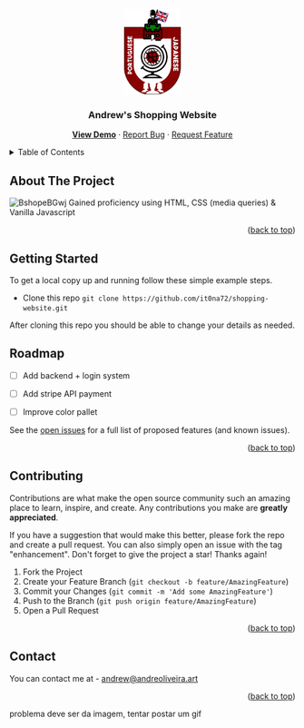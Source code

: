 <div align="center">
  <a href="https://github.com/it0na72/shopping-website">
    <img src="img/logo.png" alt="Logo" width="100" height="150">
  </a>
<h3 align="center">Andrew's Shopping Website</h3>

  <p align="center">
    <a href="https://it0na72.github.io/shopping-website/"><b>View Demo</b></a>
    ·
    <a href="https://github.com/it0na72/shopping-website/issue">Report Bug</a>
    ·
    <a href="https://github.com/it0na72/shopping-website/issue">Request Feature</a>
  </p>
</div>



<!-- TABLE OF CONTENTS -->
<details>
  <summary>Table of Contents</summary>
  <ol>
    <li>
      <a href="#about-the-project">About The Project</a>
    </li>
    <li>
      <a href="#getting-started">Getting Started</a>
    </li>
    <li><a href="#roadmap">Roadmap</a></li>
    <li><a href="#contributing">Contributing</a></li>
    <li><a href="#contact">Contact</a></li>
  </ol>
</details>



<!-- ABOUT THE PROJECT -->
## About The Project

![BshopeBGwj](https://user-images.githubusercontent.com/56265972/236706506-da64f87e-3b59-4c89-bcd3-8c63f7690e4b.png)
Gained proficiency using HTML, CSS (media queries) & Vanilla Javascript

<p align="right">(<a href="#readme-top">back to top</a>)</p>


<!-- GETTING STARTED -->
## Getting Started

To get a local copy up and running follow these simple example steps.
- Clone this repo
```git clone https://github.com/it0na72/shopping-website.git```

After cloning this repo you should be able to change your details as needed.

<!-- ROADMAP -->
## Roadmap

- [ ] Add backend + login system
- [ ] Add stripe API payment
- [ ] Improve color pallet


See the [open issues](https://github.com/it0na72/shopping-website/issue) for a full list of proposed features (and known issues).

<p align="right">(<a href="#readme-top">back to top</a>)</p>


<!-- CONTRIBUTING -->
## Contributing

Contributions are what make the open source community such an amazing place to learn, inspire, and create. Any contributions you make are **greatly appreciated**.

If you have a suggestion that would make this better, please fork the repo and create a pull request. You can also simply open an issue with the tag "enhancement".
Don't forget to give the project a star! Thanks again!

1. Fork the Project
2. Create your Feature Branch (`git checkout -b feature/AmazingFeature`)
3. Commit your Changes (`git commit -m 'Add some AmazingFeature'`)
4. Push to the Branch (`git push origin feature/AmazingFeature`)
5. Open a Pull Request

<p align="right">(<a href="#readme-top">back to top</a>)</p>

<!-- CONTACT -->
## Contact

You can contact me at - andrew@andreoliveira.art

<p align="right">(<a href="#readme-top">back to top</a>)</p>


problema deve ser da imagem, tentar postar um gif
